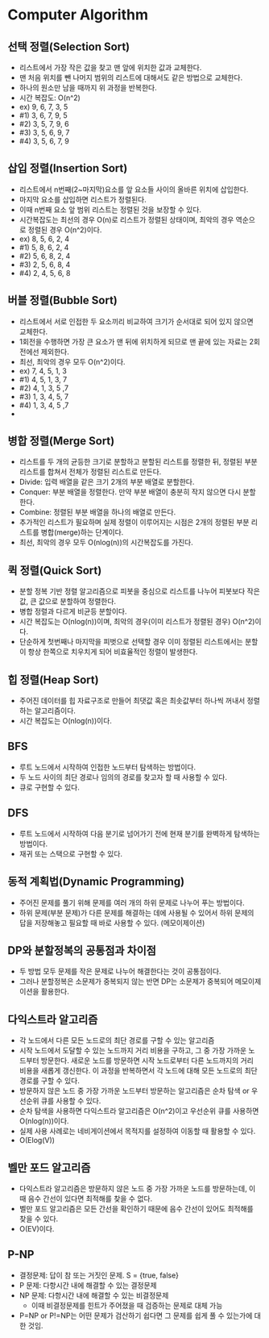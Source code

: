 # Computer Algorithm

## 선택 정렬(Selection Sort)

-   리스트에서 가장 작은 값을 찾고 맨 앞에 위치한 값과 교체한다.
-   맨 처음 위치를 뺀 나머지 범위의 리스트에 대해서도 같은 방법으로 교체한다.
-   하나의 원소만 남을 때까지 위 과정을 반복한다.
-   시간 복잡도: O(n^2)
-   ex) 9, 6, 7, 3, 5
-   #1) 3, 6, 7, 9, 5
-   #2) 3, 5, 7, 9, 6
-   #3) 3, 5, 6, 9, 7
-   #4) 3, 5, 6, 7, 9

## 삽입 정렬(Insertion Sort)

-   리스트에서 n번째(2~마지막)요소를 앞 요소들 사이의 올바른 위치에 삽입한다.
-   마지막 요소를 삽입하면 리스트가 정렬된다.
-   이때 n번째 요소 앞 범위 리스트는 정렬된 것을 보장할 수 있다.
-   시간복잡도는 최선의 경우 O(n)로 리스트가 정렬된 상태이며, 최악의 경우 역순으로 정렬된 경우 O(n^2)이다.
-   ex) 8, 5, 6, 2, 4
-   #1) 5, 8, 6, 2, 4
-   #2) 5, 6, 8, 2, 4
-   #3) 2, 5, 6, 8, 4
-   #4) 2, 4, 5, 6, 8

## 버블 정렬(Bubble Sort)

-   리스트에서 서로 인접한 두 요소끼리 비교하여 크기가 순서대로 되어 있지 않으면 교체한다.
-   1회전을 수행하면 가장 큰 요소가 맨 뒤에 위치하게 되므로 맨 끝에 있는 자료는 2회전에선 제외한다.
-   최선, 최악의 경우 모두 O(n^2)이다.
-   ex) 7, 4, 5, 1, 3
-   #1) 4, 5, 1, 3, 7
-   #2) 4, 1, 3, 5 ,7
-   #3) 1, 3, 4, 5, 7
-   #4) 1, 3, 4, 5 ,7
-

## 병합 정렬(Merge Sort)

-   리스트를 두 개의 균등한 크기로 분할하고 분할된 리스트를 정렬한 뒤, 정렬된 부분 리스트를 합쳐서 전체가 정렬된 리스트로 만든다.
-   Divide: 입력 배열을 같은 크기 2개의 부분 배열로 분할한다.
-   Conquer: 부분 배열을 정렬한다. 만약 부분 배열이 충분히 작지 않으면 다시 분할한다.
-   Combine: 정렬된 부분 배열을 하나의 배열로 만든다.
-   추가적인 리스트가 필요하며 실제 정렬이 이루어지는 시점은 2개의 정렬된 부분 리스트를 병합(merge)하는 단계이다.
-   최선, 최악의 경우 모두 O(nlog(n))의 시간복잡도를 가진다.

## 퀵 정렬(Quick Sort)

-   분할 정복 기반 정렬 알고리즘으로 피봇을 중심으로 리스트를 나누어 피봇보다 작은 값, 큰 값으로 분할하여 정렬한다.
-   병합 정렬과 다르게 비균등 분할이다.
-   시간 복잡도는 O(nlog(n))이며, 최악의 경우(이미 리스트가 정렬된 경우) O(n^2)이다.
-   단순하게 첫번째나 마지막을 피벗으로 선택할 경우 이미 정렬된 리스트에서는 분할이 항상 한쪽으로 치우치게 되어 비효율적인 정렬이 발생한다.

## 힙 정렬(Heap Sort)

-   주어진 데이터를 힙 자료구조로 만들어 최댓값 혹은 최솟값부터 하나씩 꺼내서 정렬하는 알고리즘이다.
-   시간 복잡도는 O(nlog(n))이다.

## BFS

-   루트 노드에서 시작하여 인접한 노드부터 탐색하는 방법이다.
-   두 노드 사이의 최단 경로나 임의의 경로를 찾고자 할 때 사용할 수 있다.
-   큐로 구현할 수 있다.

## DFS

-   루트 노드에서 시작하여 다음 분기로 넘어가기 전에 현재 분기를 완벽하게 탐색하는 방법이다.
-   재귀 또는 스택으로 구현할 수 있다.

## 동적 계획법(Dynamic Programming)

-   주어진 문제를 풀기 위해 문제를 여러 개의 하위 문제로 나누어 푸는 방법이다.
-   하위 문제(부분 문제)가 다른 문제를 해결하는 데에 사용될 수 있어서 하위 문제의 답을 저장해놓고 필요할 때 바로 사용할 수 있다. (메모이제이션)

## DP와 분할정복의 공통점과 차이점

-   두 방법 모두 문제를 작은 문제로 나누어 해결한다는 것이 공통점이다.
-   그러나 분할정복은 소문제가 중복되지 않는 반면 DP는 소문제가 중복되어 메모이제이션을 활용한다.

## 다익스트라 알고리즘

-   각 노드에서 다른 모든 노드로의 최단 경로를 구할 수 있는 알고리즘
-   시작 노드에서 도달할 수 있는 노드까지 거리 비용을 구하고, 그 중 가장 가까운 노드부터 방문한다. 새로운 노드를 방문하면 시작 노드로부터 다른 노드까지의 거리 비용을 새롭게 갱신한다. 이 과정을 반복하면서 각 노드에 대해 모든 노드로의 최단 경로를 구할 수 있다.
-   방문하지 않은 노드 중 가장 가까운 노드부터 방문하는 알고리즘은 순차 탐색 or 우선순위 큐를 사용할 수 있다.
-   순차 탐색을 사용하면 다익스트라 알고리즘은 O(n^2)이고 우선순위 큐를 사용하면 O(nlog(n))이다.
-   실제 사용 사례로는 네비게이션에서 목적지를 설정하여 이동할 때 활용할 수 있다.
-   O(Elog(V))

## 벨만 포드 알고리즘

-   다익스트라 알고리즘은 방문하지 않은 노드 중 가장 가까운 노드를 방문하는데, 이때 음수 간선이 있다면 최적해를 찾을 수 없다.
-   벨만 포드 알고리즘은 모든 간선을 확인하기 때문에 음수 간선이 있어도 최적해를 찾을 수 있다.
-   O(EV)이다.

## P-NP

-   결정문제: 답이 참 또는 거짓인 문제. S = {true, false}
-   P 문제: 다항시간 내에 해결할 수 있는 결정문제
-   NP 문제: 다항시간 내에 해결할 수 있는 비결정문제
    -   이때 비결정문제를 힌트가 주어졌을 때 검증하는 문제로 대체 가능
-   P=NP or P!=NP는 어떤 문제가 검산하기 쉽다면 그 문제를 쉽게 풀 수 있는가에 대한 것임.
